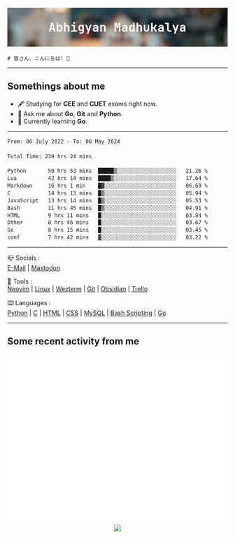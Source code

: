 ![header](./header.png)
```
# 皆さん、こんにちは! 👋
```
---

## Somethings about me
- 🖋️ Studying for **CEE** and **CUET** exams right now.
- 💬 Ask me about **Go**, **Git** and **Python**.
- 🔭 Currently learning **Go**.

---

<!--START_SECTION:waka-->

```txt
From: 06 July 2022 - To: 06 May 2024

Total Time: 239 hrs 24 mins

Python       50 hrs 53 mins  █████▒░░░░░░░░░░░░░░░░░░░   21.26 %
Lua          42 hrs 14 mins  ████▒░░░░░░░░░░░░░░░░░░░░   17.64 %
Markdown     16 hrs 1 min    █▓░░░░░░░░░░░░░░░░░░░░░░░   06.69 %
C            14 hrs 13 mins  █▒░░░░░░░░░░░░░░░░░░░░░░░   05.94 %
JavaScript   13 hrs 14 mins  █▒░░░░░░░░░░░░░░░░░░░░░░░   05.53 %
Bash         11 hrs 45 mins  █▒░░░░░░░░░░░░░░░░░░░░░░░   04.91 %
HTML         9 hrs 11 mins   █░░░░░░░░░░░░░░░░░░░░░░░░   03.84 %
Other        8 hrs 46 mins   █░░░░░░░░░░░░░░░░░░░░░░░░   03.67 %
Go           8 hrs 15 mins   █░░░░░░░░░░░░░░░░░░░░░░░░   03.45 %
conf         7 hrs 42 mins   ▓░░░░░░░░░░░░░░░░░░░░░░░░   03.22 %
```

<!--END_SECTION:waka-->

---

📪 Socials :<br>
[E-Mail](mailto:abhigyanmadhukalya@gmail.com) | <a rel="me" href="https://mastodon.social/@abhigyanmadhukalya">Mastodon</a>

🧰 Tools :<br>
[Neovim](https://neovim.oi) | [Linux](https://archlinux.org/) | [Wezterm](https://wezfurlong.org/wezterm/index.html) | [Git](https://git-scm.com/) | [Obsidian](https://obsidian.md) | [Trello](https://trello.com)

⌨️ Languages :<br>
[Python](https://python.org) | [C](https://www.iso.org/standard/74528.html) | [HTML](https://html.spec.whatwg.org/) | [CSS](https://www.w3.org/Style/CSS/Overview.en.html) | [MySQL](https://www.mysql.com/) | [Bash Scripting](https://www.gnu.org/software/bash/) | [Go](https://go.dev)

---

## Some recent activity from me
<p align="center">
  <img src="./github-metrics.svg" />
  <img src="https://github-profile-summary-cards.vercel.app/api/cards/profile-details?username=abhigyanmadhukalya&theme=github_dark" />
</p>

